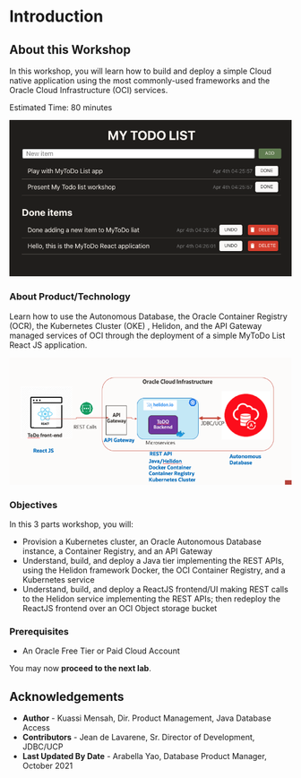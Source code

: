 # Introduction

## About this Workshop

In this workshop, you will learn how to build and deploy a simple Cloud native application using the most commonly-used frameworks and the Oracle Cloud Infrastructure (OCI) services.

Estimated Time: 80 minutes

![application](images/Application.png " ")

### About Product/Technology

Learn how to use the Autonomous Database, the Oracle Container Registry (OCR), the Kubernetes Cluster (OKE) , Helidon, and the API Gateway managed services of OCI through the deployment of a simple MyToDo List React JS application.

![intro architecture](images/architecture.png " ")

### Objectives

In this 3 parts workshop, you will:

* Provision a Kubernetes cluster, an Oracle Autonomous Database instance, a Container Registry, and an API Gateway
* Understand, build, and deploy a Java tier implementing the REST APIs, using the Helidon framework Docker, the OCI Container Registry, and a Kubernetes service
* Understand, build, and deploy a ReactJS frontend/UI making REST calls to the Helidon service implementing the REST APIs; then redeploy the ReactJS frontend over an OCI Object storage bucket

### Prerequisites

* An Oracle Free Tier or Paid Cloud Account

You may now **proceed to the next lab**.

## Acknowledgements

* **Author** - Kuassi Mensah, Dir. Product Management, Java Database Access
* **Contributors** - Jean de Lavarene, Sr. Director of Development, JDBC/UCP
* **Last Updated By Date** - Arabella Yao, Database Product Manager, October 2021